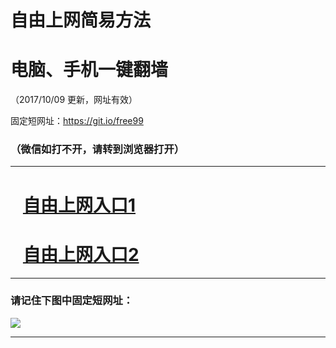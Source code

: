 ﻿# 自由上网简易方法

# 电脑、手机一键翻墙

（2017/10/09 更新，网址有效）

固定短网址：https://git.io/free99

### （微信如打不开，请转到浏览器打开）


***





# &nbsp;&nbsp; <a href="http://ft603927579.fwq-tz-1001.info/fwqtz01.html?t=100900120587 " target="_blank">自由上网入口1</a>
# &nbsp;&nbsp; <a href="http://ft158331595.fwq-tz-1002.info/fwqtz02.html?t=10090013980 " target="_blank">自由上网入口2</a>
***

### 请记住下图中固定短网址：

<img src="https://s3-us-west-2.amazonaws.com/fwq-1001/yjfq-20170905okok.png" /> 


***

